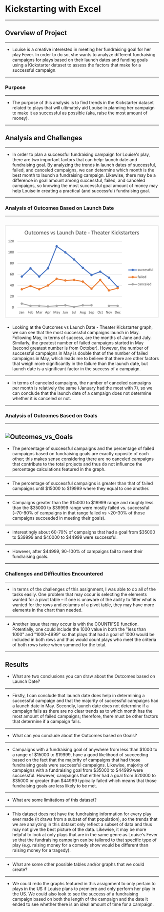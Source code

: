 # Kickstarting with Excel
---
## Overview of Project
---
- Louise is a creative interested in meeting her fundraising goal for her play Fever. In order to do so, she wants to analyze different fundraising campaigns for plays based on their launch dates and funding goals using a Kickstarter dataset to assess the factors that make for a successful campaign.
---
### Purpose
---
- The purpose of this analysis is to find trends in the Kickstarter dataset related to plays that will ultimately aid Louise in planning her campaign to make it as successful as possible (aka, raise the most amount of money).
---
## Analysis and Challenges
---
- In order to plan a successful fundraising campaign for Louise's play, there are two important factors that can help: launch date and fundraising goal. By analyzing the trends in launch dates of successful, failed, and canceled campaigns, we can determine which month is the best month to launch a fundraising campaign. Likewise, there may be a difference in goal amount among successful, failed, and canceled campaigns, so knowing the most successful goal amount of money may help Louise in creating a practical (and successful) fundraising goal.
---
### Analysis of Outcomes Based on Launch Date
---
![Theater_Outcomes_vs_Launch](https://github.com/mbroad1/Kickstarter-Challenge/blob/main/Theater_Outcomes_vs_Launch.png)
---
- Looking at the Outcomes vs Launch Date - Theater Kickstarter graph, we can see that the most successful campaigns launch in May. Following May, in terms of success, are the months of June and July. Similarly, the greatest number of failed campaigns started in May (second greatest number is from October). However, the number of successful campaigns in May is double that of the number of failed campaigns in May, which leads me to believe that there are other factors that weigh more significantly in the failure than the launch date, but launch date is a significant factor in the success of a campaign.
---
- In terms of canceled campaigns, the number of canceled campaigns per month is relatively the same (January had the most with 7), so we can conclude that the launch date of a campaign does not determine whether it is canceled or not.
---
### Analysis of Outcomes Based on Goals
---
![Outcomes_vs_Goals](path/to/Outcomes_vs_Goals.png)
---
- The percentage of successful campaigns and the percentage of failed campaigns based on fundraising goals are exactly opposite of each other; this makes sense considering there are no canceled campaigns that contribute to the total projects and thus do not influence the percentage calculations featured in the graph.
---
- The percentage of successful campaigns is greater than that of failed campaigns until $15000 to $19999 where they equal to one another.
---
- Campaigns greater than the $15000 to $19999 range and roughly less than the $35000 to $39999 range were mostly failed vs. successful (~70-80% of campaigns in that range failed vs ~20-30% of those campaigns succeeded in meeting their goals).
---
- Interestingly about 60-70% of campaigns that had a goal from $35000 to $39999 and $40000 to $44999 were successful.
---
- However, after $44999, 90-100% of campaigns fail to meet their fundraising goals.
---
### Challenges and Difficulties Encountered
---
- In terms of the challenges of this assignment, I was able to do all of the tasks easily. One problem that may occur is selecting the elements wanted for a pivot table – if one is unaware of the ability to filter what is wanted for the rows and columns of a pivot table, they may have more elements in the chart than needed.
---
- Another issue that may occur is with the COUNTIFS() function. Potentially, one could include the 1000 value in both the "less than 1000" and "1000-4999" so that plays that had a goal of 1000 would be included in both rows and thus would count plays who meet the criteria of both rows twice when summed for the total.
---
## Results

- What are two conclusions you can draw about the Outcomes based on Launch Date?
---
- Firstly, I can conclude that launch date does help in determining a successful campaign and that the majority of successful campaigns had a launch date in May. Secondly, launch date does not determine if a campaign fails as there are no clear trends as to which month has the most amount of failed campaigns; therefore, there must be other factors that determine if a campaign fails.
---
- What can you conclude about the Outcomes based on Goals?
---
- Campaigns with a fundraising goal of anywhere from less than $1000 to a range of $15000 to $19999, have a good likelihood of succeeding based on the fact that the majority of campaigns that had those fundraising goals were successful campaigns. Likewise, majority of campaigns with a fundraising goal from $35000 to $44999 were successful. However, campaigns that either had a goal from $20000 to $35000 or greater than $44999 typically failed which means that those fundraising goals are less likely to be met.
---
- What are some limitations of this dataset?
---
- This dataset does not have the fundraising information for every play ever made (it draws from a subset of that population), so the trends that we are analyzing in this dataset only reflect a subset of data and thus may not give the best picture of the data. Likewise, it may be more helpful to look at only plays that are in the same genre as Louise's Fever so that the fundraising campaign can be tailored to that specific type of play (e.g. raising money for a comedy show would be different than raising money for a tragedy).
---
- What are some other possible tables and/or graphs that we could create?
---
- We could redo the graphs featured in this assignment to only pertain to plays in the US if Louise plans to premiere and only perform her play in the US. We could also look to see the success of a fundraising campaign based on both the length of the campaign and the date it ended to see whether there is an ideal amount of time for a campaign.
